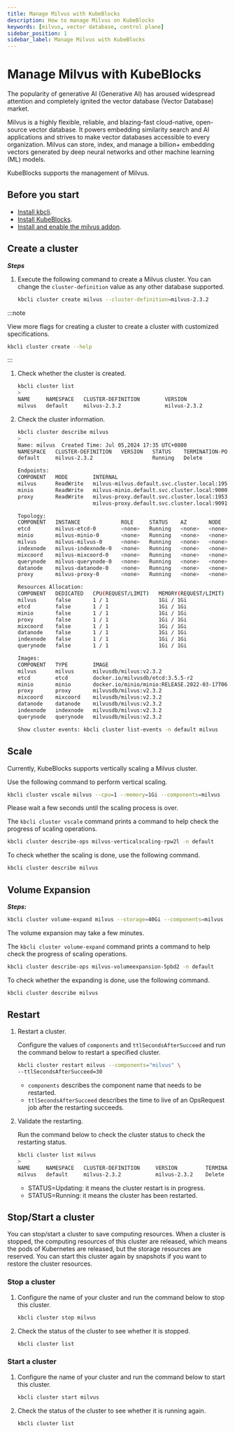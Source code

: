 ```yaml
---
title: Manage Milvus with KubeBlocks
description: How to manage Milvus on KubeBlocks
keywords: [milvus, vector database, control plane]
sidebar_position: 1
sidebar_label: Manage Milvus with KubeBlocks
---
```


# Manage Milvus with KubeBlocks

The popularity of generative AI (Generative AI) has aroused widespread attention and completely ignited the vector database (Vector Database) market.

Milvus is a highly flexible, reliable, and blazing-fast cloud-native, open-source vector database. It powers embedding similarity search and AI applications and strives to make vector databases accessible to every organization. Milvus can store, index, and manage a billion+ embedding vectors generated by deep neural networks and other machine learning (ML) models.

KubeBlocks supports the management of Milvus.

## Before you start

- [Install kbcli](./../installation/install-with-kbcli/install-kbcli.md).
- [Install KubeBlocks](./../installation/install-with-kbcli/install-kubeblocks-with-kbcli.md).
- [Install and enable the milvus addon](./../overview/supported-addons.md#use-addons).

## Create a cluster

***Steps***

1. Execute the following command to create a Milvus cluster. You can change the `cluster-definition` value as any other database supported.

   ```bash
   kbcli cluster create milvus --cluster-definition=milvus-2.3.2
   ```

:::note

View more flags for creating a cluster to create a cluster with customized specifications.
  
```bash
kbcli cluster create --help
```

:::

1. Check whether the cluster is created.

   ```bash
   kbcli cluster list
   >
   NAME     NAMESPACE   CLUSTER-DEFINITION        VERSION               TERMINATION-POLICY   STATUS           CREATED-TIME
   milvus   default     milvus-2.3.2              milvus-2.3.2          Delete               Running          Jul 05,2024 17:35 UTC+0800   
   ```

2. Check the cluster information.

   ```bash
   kbcli cluster describe milvus
   >
   Name: milvus	 Created Time: Jul 05,2024 17:35 UTC+0800
   NAMESPACE   CLUSTER-DEFINITION   VERSION   STATUS    TERMINATION-POLICY   
   default     milvus-2.3.2                   Running   Delete               

   Endpoints:
   COMPONENT   MODE        INTERNAL                                        EXTERNAL   
   milvus      ReadWrite   milvus-milvus.default.svc.cluster.local:19530   <none>     
   minio       ReadWrite   milvus-minio.default.svc.cluster.local:9000     <none>     
   proxy       ReadWrite   milvus-proxy.default.svc.cluster.local:19530    <none>     
                           milvus-proxy.default.svc.cluster.local:9091                

   Topology:
   COMPONENT   INSTANCE             ROLE     STATUS    AZ       NODE     CREATED-TIME                 
   etcd        milvus-etcd-0        <none>   Running   <none>   <none>   Jul 05,2024 17:35 UTC+0800   
   minio       milvus-minio-0       <none>   Running   <none>   <none>   Jul 05,2024 17:35 UTC+0800   
   milvus      milvus-milvus-0      <none>   Running   <none>   <none>   Jul 05,2024 17:35 UTC+0800   
   indexnode   milvus-indexnode-0   <none>   Running   <none>   <none>   Jul 05,2024 17:35 UTC+0800   
   mixcoord    milvus-mixcoord-0    <none>   Running   <none>   <none>   Jul 05,2024 17:35 UTC+0800   
   querynode   milvus-querynode-0   <none>   Running   <none>   <none>   Jul 05,2024 17:35 UTC+0800   
   datanode    milvus-datanode-0    <none>   Running   <none>   <none>   Jul 05,2024 17:35 UTC+0800   
   proxy       milvus-proxy-0       <none>   Running   <none>   <none>   Jul 05,2024 17:35 UTC+0800   

   Resources Allocation:
   COMPONENT   DEDICATED   CPU(REQUEST/LIMIT)   MEMORY(REQUEST/LIMIT)   STORAGE-SIZE   STORAGE-CLASS     
   milvus      false       1 / 1                1Gi / 1Gi               data:20Gi      csi-hostpath-sc   
   etcd        false       1 / 1                1Gi / 1Gi               data:20Gi      csi-hostpath-sc   
   minio       false       1 / 1                1Gi / 1Gi               data:20Gi      csi-hostpath-sc   
   proxy       false       1 / 1                1Gi / 1Gi               data:20Gi      csi-hostpath-sc   
   mixcoord    false       1 / 1                1Gi / 1Gi               data:20Gi      csi-hostpath-sc   
   datanode    false       1 / 1                1Gi / 1Gi               data:20Gi      csi-hostpath-sc   
   indexnode   false       1 / 1                1Gi / 1Gi               data:20Gi      csi-hostpath-sc   
   querynode   false       1 / 1                1Gi / 1Gi               data:20Gi      csi-hostpath-sc   

   Images:
   COMPONENT   TYPE        IMAGE                                                
   milvus      milvus      milvusdb/milvus:v2.3.2                               
   etcd        etcd        docker.io/milvusdb/etcd:3.5.5-r2                     
   minio       minio       docker.io/minio/minio:RELEASE.2022-03-17T06-34-49Z   
   proxy       proxy       milvusdb/milvus:v2.3.2                               
   mixcoord    mixcoord    milvusdb/milvus:v2.3.2                               
   datanode    datanode    milvusdb/milvus:v2.3.2                               
   indexnode   indexnode   milvusdb/milvus:v2.3.2                               
   querynode   querynode   milvusdb/milvus:v2.3.2                               

   Show cluster events: kbcli cluster list-events -n default milvus
   ```

## Scale

Currently, KubeBlocks supports vertically scaling a Milvus cluster.

Use the following command to perform vertical scaling.

```bash
kbcli cluster vscale milvus --cpu=1 --memory=1Gi --components=milvus 
```

Please wait a few seconds until the scaling process is over.

The `kbcli cluster vscale` command prints a command to help check the progress of scaling operations.

```bash
kbcli cluster describe-ops milvus-verticalscaling-rpw2l -n default
```

To check whether the scaling is done, use the following command.

```bash
kbcli cluster describe milvus
```

## Volume Expansion

***Steps:***

```bash
kbcli cluster volume-expand milvus --storage=40Gi --components=milvus -t data
```

The volume expansion may take a few minutes.

The `kbcli cluster volume-expand` command prints a command to help check the progress of scaling operations.

```bash
kbcli cluster describe-ops milvus-volumeexpansion-5pbd2 -n default
```

To check whether the expanding is done, use the following command.

```bash
kbcli cluster describe milvus
```

## Restart

1. Restart a cluster.

   Configure the values of `components` and `ttlSecondsAfterSucceed` and run the command below to restart a specified cluster.

   ```bash
   kbcli cluster restart milvus --components="milvus" \
   --ttlSecondsAfterSucceed=30
   ```

   - `components` describes the component name that needs to be restarted.
   - `ttlSecondsAfterSucceed` describes the time to live of an OpsRequest job after the restarting succeeds.

2. Validate the restarting.

   Run the command below to check the cluster status to check the restarting status.

   ```bash
   kbcli cluster list milvus
   >
   NAME     NAMESPACE   CLUSTER-DEFINITION     VERSION         TERMINATION-POLICY   STATUS    CREATED-TIME
   milvus   default     milvus-2.3.2           milvus-2.3.2    Delete               Running   Jul 05,2024 18:35 UTC+0800
   ```

   * STATUS=Updating: it means the cluster restart is in progress.
   * STATUS=Running: it means the cluster has been restarted.

## Stop/Start a cluster

You can stop/start a cluster to save computing resources. When a cluster is stopped, the computing resources of this cluster are released, which means the pods of Kubernetes are released, but the storage resources are reserved. You can start this cluster again by snapshots if you want to restore the cluster resources.

### Stop a cluster

1. Configure the name of your cluster and run the command below to stop this cluster.

   ```bash
   kbcli cluster stop milvus
   ```

2. Check the status of the cluster to see whether it is stopped.

    ```bash
    kbcli cluster list
    ```

### Start a cluster

1. Configure the name of your cluster and run the command below to start this cluster.

   ```bash
   kbcli cluster start milvus
   ```

2. Check the status of the cluster to see whether it is running again.

    ```bash
    kbcli cluster list
    ```
